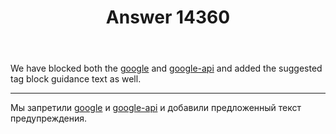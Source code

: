 ﻿---
title: "Answer 14360"
se.owner.user_id: 457649
se.owner.display_name: "SpencerG"
se.owner.link: "https://ru.meta.stackoverflow.com/users/457649/spencerg"
se.answer_id: 14360
se.question_id: 14287
se.post_type: answer
se.is_accepted: False
---
<p>We have blocked both the <a href="https://ru.stackoverflow.com/questions/tagged/google" class="s-tag post-tag" title="показать вопросы с меткой [google]" aria-label="показать вопросы с меткой [google]" rel="tag" aria-labelledby="tag-google-tooltip-container" data-tag-menu-origin="Unknown">google</a> and <a href="https://ru.stackoverflow.com/questions/tagged/google-api" class="s-tag post-tag" title="показать вопросы с меткой [google-api]" aria-label="показать вопросы с меткой [google-api]" rel="tag" aria-labelledby="tag-google-api-tooltip-container" data-tag-menu-origin="Unknown">google-api</a> and added the suggested tag block guidance text as well.</p>
<hr />
<p>Мы запретили <a href="https://ru.stackoverflow.com/questions/tagged/google" class="s-tag post-tag" title="показать вопросы с меткой [google]" aria-label="показать вопросы с меткой [google]" rel="tag" aria-labelledby="tag-google-tooltip-container" data-tag-menu-origin="Unknown">google</a> и <a href="https://ru.stackoverflow.com/questions/tagged/google-api" class="s-tag post-tag" title="показать вопросы с меткой [google-api]" aria-label="показать вопросы с меткой [google-api]" rel="tag" aria-labelledby="tag-google-api-tooltip-container" data-tag-menu-origin="Unknown">google-api</a> и добавили предложенный текст предупреждения.</p>

